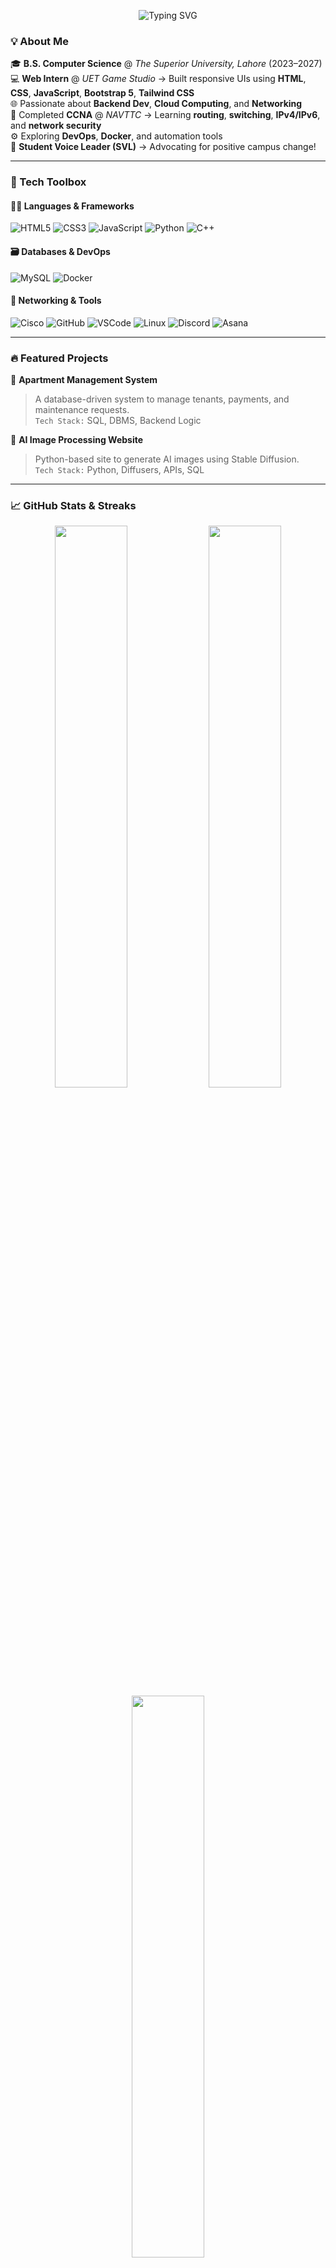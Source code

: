 <p align="center">
  <img src="https://readme-typing-svg.herokuapp.com?font=Fira+Code&size=24&pause=1000&color=F7971E&center=true&vCenter=true&width=900&lines=Hi+👋+I'm+Muhammad+Shumail+Affan;CS+Student+%7C+Web+Dev+%7C+Network+Enthusiast;Frontend+to+Fullstack+Journey+in+Progress..." alt="Typing SVG" />
</p>




### 💡 About Me

🎓 **B.S. Computer Science** @ *The Superior University, Lahore* (2023–2027)  
💻 **Web Intern** @ *UET Game Studio* → Built responsive UIs using **HTML**, **CSS**, **JavaScript**, **Bootstrap 5**, **Tailwind CSS**  
🌐 Passionate about **Backend Dev**, **Cloud Computing**, and **Networking**  
🧠 Completed **CCNA** @ *NAVTTC* → Learning **routing**, **switching**, **IPv4/IPv6**, and **network security**  
⚙️ Exploring **DevOps**, **Docker**, and automation tools  
🎤 **Student Voice Leader (SVL)** → Advocating for positive campus change!

---

### 🧰 Tech Toolbox

#### 👨‍💻 Languages & Frameworks
![HTML5](https://img.shields.io/badge/HTML-E34F26?style=for-the-badge&logo=html5&logoColor=white)
![CSS3](https://img.shields.io/badge/CSS-1572B6?style=for-the-badge&logo=css3&logoColor=white)
![JavaScript](https://img.shields.io/badge/JS-F7DF1E?style=for-the-badge&logo=javascript&logoColor=black)
![Python](https://img.shields.io/badge/Python-3776AB?style=for-the-badge&logo=python&logoColor=white)
![C++](https://img.shields.io/badge/C++-00599C?style=for-the-badge&logo=cplusplus&logoColor=white)

#### 🗃️ Databases & DevOps
![MySQL](https://img.shields.io/badge/MySQL-005C84?style=for-the-badge&logo=mysql&logoColor=white)
![Docker](https://img.shields.io/badge/Docker-2496ED?style=for-the-badge&logo=docker&logoColor=white)

#### 🔌 Networking & Tools
![Cisco](https://img.shields.io/badge/Cisco-1BA0D7?style=for-the-badge&logo=cisco&logoColor=white)
![GitHub](https://img.shields.io/badge/GitHub-181717?style=for-the-badge&logo=github&logoColor=white)
![VSCode](https://img.shields.io/badge/VSCode-007ACC?style=for-the-badge&logo=visualstudiocode&logoColor=white)
![Linux](https://img.shields.io/badge/Linux-FCC624?style=for-the-badge&logo=linux&logoColor=black)
![Discord](https://img.shields.io/badge/Discord-5865F2?style=for-the-badge&logo=discord&logoColor=white)
![Asana](https://img.shields.io/badge/Asana-273347?style=for-the-badge&logo=asana&logoColor=white)

---

### 🔥 Featured Projects

🚧 **Apartment Management System**  
> A database-driven system to manage tenants, payments, and maintenance requests.  
> `Tech Stack:` SQL, DBMS, Backend Logic

🎨 **AI Image Processing Website**  
> Python-based site to generate AI images using Stable Diffusion.  
> `Tech Stack:` Python, Diffusers, APIs, SQL

---

### 📈 GitHub Stats & Streaks

<p align="center">
  <img src="https://github-readme-stats.vercel.app/api?username=ShumailAffan&show_icons=true&theme=radical&hide_border=true" width="48%" />
  <img src="https://github-readme-streak-stats.herokuapp.com/?user=ShumailAffan&theme=radical&hide_border=true" width="48%" />
  <br/>
  <img src="https://github-readme-stats.vercel.app/api/top-langs/?username=ShumailAffan&layout=compact&theme=radical&hide_border=true" width="48%" />
</p>

---

### 🌍 Let's Connect

[![LinkedIn](https://img.shields.io/badge/LinkedIn-blue?style=for-the-badge&logo=linkedin&logoColor=white)](https://www.linkedin.com/in/shumail-affan-80179b272)  
[![GitHub](https://img.shields.io/badge/GitHub-181717?style=for-the-badge&logo=github&logoColor=white)](https://github.com/ShumailAffan)  
[![Email](https://img.shields.io/badge/Email-D14836?style=for-the-badge&logo=gmail&logoColor=white)](mailto:shumailaffan502@gmail.com)

---

> ✨ *“Learning is my superpower. Let’s build something meaningful together!”*
